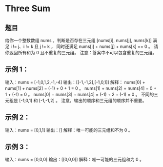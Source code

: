 # Three Sum

## 题目
给你一个整数数组 nums ，判断是否存在三元组 [nums[i], nums[j], nums[k]] 满足 i != j、i != k 且 j != k ，
同时还满足 nums[i] + nums[j] + nums[k] == 0 。
请你返回所有和为 0 且不重复的三元组。 注意：答案中不可以包含重复的三元组。

## 示例 1：

输入：nums = [-1,0,1,2,-1,-4]
输出：[[-1,-1,2],[-1,0,1]]
解释：
nums[0] + nums[1] + nums[2] = (-1) + 0 + 1 = 0 。
nums[1] + nums[2] + nums[4] = 0 + 1 + (-1) = 0 。
nums[0] + nums[3] + nums[4] = (-1) + 2 + (-1) = 0 。
不同的三元组是 [-1,0,1] 和 [-1,-1,2] 。
注意，输出的顺序和三元组的顺序并不重要。
## 示例 2：

输入：nums = [0,1,1]
输出：[]
解释：唯一可能的三元组和不为 0 。
## 示例 3：

输入：nums = [0,0,0]
输出：[[0,0,0]]
解释：唯一可能的三元组和为 0 。